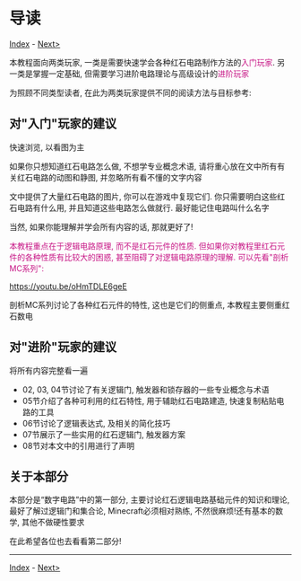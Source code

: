 # 导读

[Index](index.md) - [Next>](01.md)

本教程面向两类玩家, 一类是需要快速学会各种红石电路制作方法的<font color=MediumVioletRed>入门玩家</font>.
另一类是掌握一定基础, 但需要学习进阶电路理论与高级设计的<font color=MediumVioletRed>进阶玩家</font>

为照顾不同类型读者, 在此为两类玩家提供不同的阅读方法与目标参考:

## 对"入门"玩家的建议

快速浏览, 以看图为主

如果你只想知道红石电路怎么做, 不想学专业概念术语, 请将重心放在文中所有有关红石电路的动图和静图, 并忽略所有看不懂的文字内容

文中提供了大量红石电路的图片, 你可以在游戏中复现它们.
你只需要明白这些红石电路有什么用, 并且知道这些电路怎么做就行.
最好能记住电路叫什么名字

当然, 如果你能理解并学会所有内容的话, 那就更好了!

<font color=MediumVioletRed>

本教程重点在于逻辑电路原理, 而不是红石元件的性质.
但如果你对教程里红石元件的各种性质有比较大的困惑, 甚至阻碍了对逻辑电路原理的理解.
可以先看"剖析MC系列":

</font>

<https://youtu.be/oHmTDLE6geE>

剖析MC系列讨论了各种红石元件的特性, 这也是它们的侧重点, 本教程主要侧重红石数电

## 对"进阶"玩家的建议

将所有内容完整看一遍

* 02, 03, 04节讨论了有关逻辑门, 触发器和锁存器的一些专业概念与术语
* 05节介绍了各种可利用的红石特性, 用于辅助红石电路建造, 快速复制粘贴电路的工具
* 06节讨论了逻辑表达式, 及相关的简化技巧
* 07节展示了一些实用的红石逻辑门, 触发器方案
* 08节对本文中的引用进行了声明

## 关于本部分

本部分是“数字电路”中的第一部分, 主要讨论红石逻辑电路基础元件的知识和理论, 最好了解过逻辑门和集合论, Minecraft必须相对熟练, 不然很麻烦!还有基本的数学, 其他不做硬性要求

在此希望各位也去看看第二部分!

---

[Index](index.md) - [Next>](01.md)
